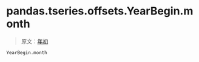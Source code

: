# pandas.tseries.offsets.YearBegin.month

> 原文：[年初](https://pandas.pydata.org/docs/reference/api/pandas.tseries.offsets.YearBegin.month.html)

```py
YearBegin.month
```
